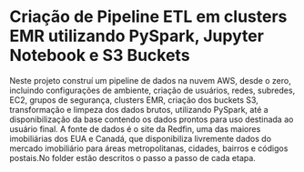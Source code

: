 # Criação de Pipeline ETL em clusters EMR utilizando PySpark, Jupyter Notebook e S3 Buckets

Neste projeto construí um pipeline de dados na nuvem AWS, desde o zero, incluindo configurações de ambiente, criação de usuários, redes, 
subredes, EC2, grupos de segurança, clusters EMR, criação dos buckets S3, transformação e limpeza dos dados brutos, utilizando PySpark, até a 
disponibilização da base contendo os dados prontos para uso destinada ao usuário final. A fonte de dados é o site da Redfin, uma das maiores 
imobiliárias dos EUA e Canadá, que disponibiliza livremente dados do mercado imobiliário para áreas metropolitanas, cidades, bairros e 
códigos postais.No folder estão descritos o passo a passo de cada etapa.

